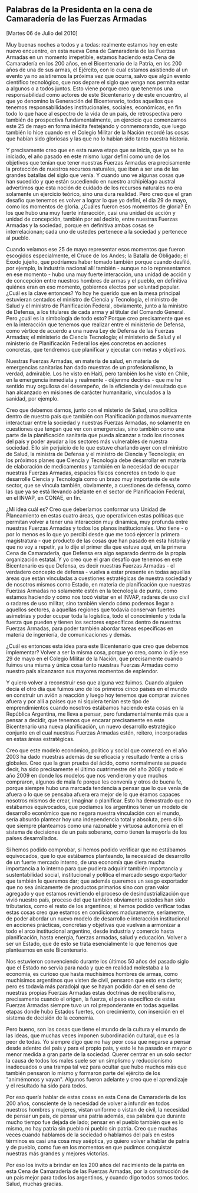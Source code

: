 Palabras de la Presidenta en la cena de Camaradería de las Fuerzas Armadas
--------------------------------------------------------------------------

[Martes 06 de Julio del 2010]

Muy buenas noches a todos y a todas: realmente estamos hoy en este nuevo
encuentro, en esta nueva Cena de Camaradería de las Fuerzas Armadas en
un momento irrepetible, estamos haciendo esta Cena de Camaradería en los
200 años, en el Bicentenario de la Patria, en los 200 años de una de sus
armas, el Ejército, con lo cual estamos asistiendo al un evento ya no
asistiremos la próxima vez que ocurra, salvo que algún evento científico
tecnológico, que nos depare el siglo que venga nos permita estar a
algunos o a todos juntos. Esto viene porque creo que tenemos una
responsabilidad como actores de este Bicentenario y de este encuentro,
al que yo denomino la Generación del Bicentenario, todos aquellos que
tenemos responsabilidades institucionales, sociales, económicas, en fin
todo lo que hace al espectro de la vida de un país, de retrospectiva
pero también de prospectiva fundamentalmente, un ejercicio que
comenzamos este 25 de mayo en forma inédita festejando y conmemorando,
que luego también lo hice cuando en el Colegio Militar de la Nación
recordé las cosas que habían sido gloriosas y las que no lo habían sido
tanto nuestra historia.

Y precisamente creo que en esta nueva etapa que se inicia, que ya se ha
iniciado, el año pasado en este mismo lugar definí como uno de los
objetivos que tenían que tener nuestras Fuerzas Armadas era precisamente
la protección de nuestros recursos naturales, que iban a ser una de las
grandes batallas del siglo que venía. Y cuando uno ve algunas cosas que
han sucedido y que están sucediendo en nuestro archipiélago austral
advertimos que esta noción de cuidado de los recursos naturales no era
solamente un ejercicio teórico, sino una dura realidad. Pero creo que el
gran desafío que tenemos es volver a lograr lo que yo definí, el día 29
de mayo, como los momentos de gloria. ¿Cuáles fueron esos momentos de
gloria? En los que hubo una muy fuerte interacción, casi una unidad de
acción y unidad de concepción, también por así decirlo, entre nuestras
Fuerzas Armadas y la sociedad, porque en definitiva ambas cosas se
interrelacionan; cada uno de ustedes pertenece a la sociedad y pertenece
al pueblo.

Cuando veíamos ese 25 de mayo representar esos momentos que fueron
escogidos especialmente, el Cruce de los Andes; la Batalla de Obligado;
el Éxodo jujeño, que podríamos haber tomado también porque cuando
desfiló, por ejemplo, la industria nacional allí también - aunque no lo
representamos en ese momento - hubo una muy fuerte interacción, una
unidad de acción y de concepción entre nuestros hombres de armas y el
pueblo, en definitiva quiénes eran en eso momento, gobiernos electos por
voluntad popular. ¿Cuál es la clave entonces? Yo hoy he querido que en
la mesa principal estuvieran sentados el ministro de Ciencia y
Tecnología, el ministro de Salud y el ministro de Planificación Federal,
obviamente, junto a la ministro de Defensa, a los titulares de cada arma
y al titular del Comando General. Pero ¿cuál es la simbología de todo
esto? Porque creo precisamente que es en la interacción que tenemos que
realizar entre el ministerio de Defensa, como vértice de acuerdo a una
nueva Ley de Defensa de las Fuerzas Armadas; el ministerio de Ciencia
Tecnología; el ministerio de Salud y el ministerio de Planificación
Federal los ejes concretos en acciones concretas, que tendremos que
planificar y ejecutar con metas y objetivos.

Nuestras Fuerzas Armadas, en materia de salud, en materia de emergencias
sanitarias han dado muestras de un profesionalismo, la verdad,
admirable. Los he visto en Haití, pero también los he visto en Chile, en
la emergencia inmediata y realmente - déjenme decirles - que me he
sentido muy orgullosa del desempeño, de la eficiencia y del resultado
que han alcanzado en misiones de carácter humanitario, vinculados a la
sanidad, por ejemplo.

Creo que debemos darnos, junto con el misterio de Salud, una política
dentro de nuestro país que también con Planificación podamos nuevamente
interactuar entre la sociedad y nuestras Fuerzas Armadas, no solamente
en cuestiones que tengan que ver con emergencias, sino también como una
parte de la planificación sanitaria que pueda alcanzar a todo los
rincones del país y poder ayudar a los sectores más vulnerables de
nuestra sociedad. Ello sin perjuicio de lo que estuve charlando ayer con
el ministro de Salud, la ministra de Defensa y el ministro de Ciencia y
Tecnología; en los próximos planes que Ciencia y Tecnología debe
desarrollar en materia de elaboración de medicamentos y también en la
necesidad de ocupar nuestras Fuerzas Armadas, espacios físicos concretos
en todo lo que desarrolle Ciencia y Tecnología como un brazo muy
importante de este sector, que se vincula también, obviamente, a
cuestiones de defensa, como las que ya se está llevando adelante en el
sector de Planificación Federal, en el INVAP, en CONAE, en fin.

¿Mi idea cuál es? Creo que deberíamos conformar una Unidad de
Planeamiento en estas cuatro áreas, que operativicen estas políticas que
permitan volver a tener una interacción muy dinámica, muy profunda entre
nuestras Fuerzas Armadas y todos los planos institucionales. Uno tiene -
o por lo menos es lo que yo percibí desde que me tocó ejercer la primera
magistratura - que producto de las cosas que han pasado en esta historia
y que no voy a repetir, ya lo dije el primer día que estuve aquí, en la
primera Cena de Camaradería, que Defensa era algo separado dentro de la
propia organización estatal. Y yo creo que el gran desafío que tenemos
en este Bicentenario es que Defensa, es decir nuestras Fuerzas Armadas -
el verdadero concepto de defensa - vuelva a estar presente en todas
aquellas áreas que están vinculadas a cuestiones estratégicas de nuestra
sociedad y de nosotros mismos como Estado, en materia de planificación
que nuestras Fuerzas Armadas no solamente estén en la tecnología de
punta, como estamos haciendo y cómo nos tocó visitar en el INVAP,
radares de uso civil o radares de uso militar, sino también viendo cómo
podemos llegar a aquellos sectores, a aquellas regiones que todavía
conservan fuertes asimetrías y poder ocupar toda la logística, todo el
conocimiento y toda la fuerza que pueden y tienen los sectores
específicos dentro de nuestras Fuerzas Armadas, para poder también
abordar tareas específicas en materia de ingeniería, de comunicaciones y
demás.

¿Cuál es entonces esta idea para este Bicentenario que creo que debemos
implementar? Volver a ser la misma cosa, porque yo creo, como lo dije
ese 29 de mayo en el Colegio Militar de la Nación, que precisamente
cuando fuimos una misma y única cosa tanto nuestras Fuerzas Armadas como
nuestro país alcanzaron sus mayores momentos de esplendor.

Y quiero volver a reconstruir eso que alguna vez fuimos. Cuando alguien
decía el otro día que fuimos uno de los primeros cinco países en el
mundo en construir un avión a reacción y luego hoy tenemos que comprar
aviones afuera y por allí a países que ni siquiera tenían este tipo de
emprendimientos cuando nosotros estábamos haciendo esta cosas en la
República Argentina, me lleva a pensar, pero fundamentalmente más que a
pensar a decidir, que tenemos que encarar precisamente en este
Bicentenario una nueva planificación, un nuevo desarrollo estratégico
conjunto en el cual nuestras Fuerzas Armadas estén, reitero,
incorporadas en estas áreas estratégicas.

Creo que este modelo económico, político y social que comenzó en el año
2003 ha dado muestras además de su eficacia y resultado frente a crisis
globales. Creo que la gran prueba del ácido, como normalmente se puede
decir, ha sido precisamente el último cuatrimestre del año 2008 y todo
el año 2009 en donde los modelos que nos vendieron y que muchos
compraron, algunos de mala fe porque les convenía y otros de buena fe,
porque siempre hubo una marcada tendencia a pensar que lo que venía de
afuera o lo que se pensaba afuera era mejor de lo que éramos capaces
nosotros mismos de crear, imaginar o planificar. Esto ha demostrado que
no estábamos equivocados, que podíamos los argentinos tener un modelo de
desarrollo económico que no negara nuestra vinculación con el mundo,
sería absurdo plantear hoy una independencia total y absoluta, pero sí
lo que siempre planteamos como una razonable y virtuosa autonomía en el
sistema de decisiones de un país soberano, como tienen la mayoría de los
países desarrollados.

Si hemos podido comprobar, si hemos podido verificar que no estábamos
equivocados, que lo que estábamos planteando, la necesidad de desarrollo
de un fuerte mercado interno, de una economía que diera mucha
importancia a lo interno para que pudiera adquirir también importancia y
sustentabilidad social, institucional y política el marcado sesgo
exportador que también le queremos dar; que además queremos un sesgo
exportador que no sea únicamente de productos primarios sino con gran
valor agregado y que estamos revirtiendo el proceso de
desindustrialización que vivió nuestro país, proceso del que también
obviamente ustedes han sido tributarios, como el resto de los
argentinos; si hemos podido verificar todas estas cosas creo que estamos
en condiciones maduramente, seriamente, de poder abordar un nuevo modelo
de desarrollo e interacción institucional en acciones prácticas,
concretas y objetivas que vuelvan a armonizar a todo el arco
institucional argentino, desde industria y comercio hasta planificación,
hasta energía, fuerzas armadas, salud y educación. Volver a ser un
Estado, que de esto se trata esencialmente lo que tenemos que
plantearnos en este Bicentenario.

Nos estuvieron convenciendo durante los últimos 50 años del pasado siglo
que el Estado no servía para nada y que en realidad molestaba a la
economía, es curioso que hasta muchísimos hombres de armas, como
muchísimos argentinos que visten de civil, pensaron que esto era cierto;
pero es todavía más paradojal que se hayan podido dar en el seno de
nuestras propias Fuerzas Armadas estas doctrinas de neoliberalismo,
precisamente cuando el origen, la fuerza, el peso específico de estas
Fuerzas Armadas siempre tuvo un rol preponderante en todas aquellas
etapas donde hubo Estados fuertes, con crecimiento, con inserción en el
sistema de decisión de la economía.

Pero bueno, son las cosas que tiene el mundo de la cultura y el mundo de
las ideas, que muchas veces imponen subordinación cultural, que es la
peor de todas. Yo siempre digo que no hay peor cosa que negarse a pensar
desde adentro del país y para el propio país, y esto le ha pasado en
mayor o menor medida a gran parte de la sociedad. Querer centrar en un
solo sector la causa de todos los males suele ser un simplismo y
reduccionismo inadecuados o una trampa tal vez para ocultar que hubo
muchos más que también pensaron lo mismo y formaron parte del ejército
de los "animémonos y vayan". Algunos fueron adelante y creo que el
aprendizaje y el resultado ha sido para todos.

Por eso quería hablar de estas cosas en esta Cena de Camaradería de los
200 años, consciente de la necesidad de volver a infundir en todos
nuestros hombres y mujeres, vistan uniforme o vistan de civil, la
necesidad de pensar un país, de pensar una patria además, esa palabra
que durante mucho tiempo fue dejada de lado; pensar en el pueblo también
que es lo mismo, no hay patria sin pueblo ni pueblo sin patria. Creo que
muchas veces cuando hablamos de la sociedad o hablamos del país en estos
términos es casi una cosa muy aséptica, yo quiero volver a hablar de
patria y de pueblo, como fue en los momentos en que pudimos conquistar
nuestras más grandes y mejores victorias.

Por eso los invito a brindar en los 200 años del nacimiento de la patria
en esta Cena de Camaradería de las Fuerzas Armadas, por la construcción
de un país mejor para todos los argentinos, y cuando digo todos somos
todos. Salud, muchas gracias.

 

 
